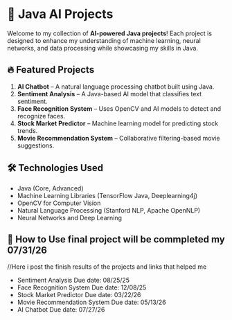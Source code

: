 # 🚀 Java AI Projects

Welcome to my collection of **AI-powered Java projects**! Each project is designed to enhance my understanding of machine learning, neural networks, and data processing while showcasing my skills in Java. 

## 🔥 Featured Projects

1. **AI Chatbot** – A natural language processing chatbot built using Java.
2. **Sentiment Analysis** – A Java-based AI model that classifies text sentiment.
3. **Face Recognition System** – Uses OpenCV and AI models to detect and recognize faces.
4. **Stock Market Predictor** – Machine learning model for predicting stock trends.
5. **Movie Recommendation System** – Collaborative filtering-based movie suggestions.

## 🛠 Technologies Used
- Java (Core, Advanced)
- Machine Learning Libraries (TensorFlow Java, Deeplearning4j)
- OpenCV for Computer Vision
- Natural Language Processing (Stanford NLP, Apache OpenNLP)
- Neural Networks and Deep Learning 

## 📂 How to Use final project will be commpleted my 07/31/26
//Here i post the finish results of the projects and links that helped me 
- Sentiment Analysis Due date: 08/25/25
- Face Recognition System Due date: 12/08/25
- Stock Market Predictor Due date: 03/22/26
- Movie Recommendation System  Due date: 05/13/26
- AI Chatbot Due date: 07/27/26
